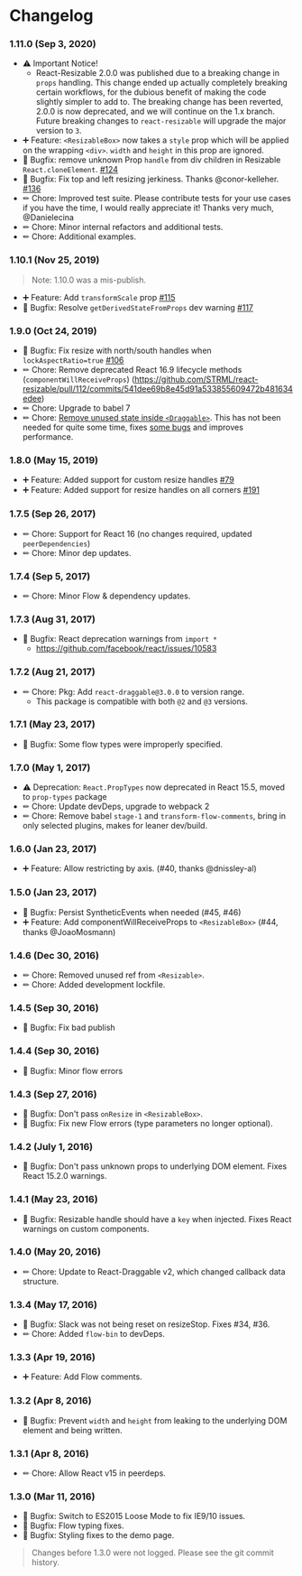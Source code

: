 # Changelog

### 1.11.0 (Sep 3, 2020)

- ⚠ Important Notice!
  - React-Resizable 2.0.0 was published due to a breaking change in `props` handling. This change ended up actually completely breaking certain workflows, for the dubious benefit of making the code slightly simpler to add to. The breaking change has been reverted, 2.0.0 is now deprecated, and we will continue on the 1.x branch. Future breaking changes to `react-resizable` will upgrade the major version to `3`.
- ➕ Feature: `<ResizableBox>` now takes a `style` prop which will be applied on the wrapping `<div>`. `width` and `height` in this prop are ignored.
- 🐛 Bugfix: remove unknown Prop `handle` from div children in Resizable `React.cloneElement`. [#124](https://github.com/STRML/react-resizable/issues/124)
- 🐛 Bugfix: Fix top and left resizing jerkiness. Thanks @conor-kelleher. [#136](https://github.com/STRML/react-resizable/pull/136)
- ✏ Chore: Improved test suite. Please contribute tests for your use cases if you have the time, I would really appreciate it! Thanks very much, @Danielecina
- ✏ Chore: Minor internal refactors and additional tests.
- ✏ Chore: Additional examples.

### 1.10.1 (Nov 25, 2019)

> Note: 1.10.0 was a mis-publish.

- ➕ Feature: Add `transformScale` prop [#115](https://github.com/STRML/react-resizable/pull/115)
- 🐛 Bugfix: Resolve `getDerivedStateFromProps` dev warning [#117](https://github.com/STRML/react-resizable/pull/117)

### 1.9.0 (Oct 24, 2019)

- 🐛 Bugfix: Fix resize with north/south handles when `lockAspectRatio=true` [#106](https://github.com/STRML/react-resizable/pull/106)
- ✏ Chore: Remove deprecated React 16.9 lifecycle methods (`componentWillReceiveProps`) (https://github.com/STRML/react-resizable/pull/112/commits/541dee69b8e45d91a533855609472b481634edee)
- ✏ Chore: Upgrade to babel 7
- ✏ Chore: [Remove unused state inside `<Draggable>`](https://github.com/STRML/react-resizable/pull/112/commits/05693f63d6d221ad652f0f28af024cfb46a5f2df). This has not been needed for quite some time, fixes [some bugs](https://github.com/STRML/react-resizable/issues/99) and improves performance.

### 1.8.0 (May 15, 2019)

- ➕ Feature: Added support for custom resize handles [#79](https://github.com/STRML/react-resizable/pull/79)
- ➕ Feature: Added support for resize handles on all corners [#191](https://github.com/STRML/react-resizable/pull/191)

### 1.7.5 (Sep 26, 2017)

- ✏ Chore: Support for React 16 (no changes required, updated `peerDependencies`)
- ✏ Chore: Minor dep updates.

### 1.7.4 (Sep 5, 2017)

- ✏ Chore: Minor Flow & dependency updates.

### 1.7.3 (Aug 31, 2017)

- 🐛 Bugfix: React deprecation warnings from `import *`
  - https://github.com/facebook/react/issues/10583

### 1.7.2 (Aug 21, 2017)

- ✏ Chore: Pkg: Add `react-draggable@3.0.0` to version range.
  - This package is compatible with both `@2` and `@3` versions.

### 1.7.1 (May 23, 2017)

- 🐛 Bugfix: Some flow types were improperly specified.

### 1.7.0 (May 1, 2017)

- ⚠ Deprecation: `React.PropTypes` now deprecated in React 15.5, moved to `prop-types` package
- ✏ Chore: Update devDeps, upgrade to webpack 2
- ✏ Chore: Remove babel `stage-1` and `transform-flow-comments`, bring in only selected plugins, makes for leaner dev/build.

### 1.6.0 (Jan 23, 2017)

- ➕ Feature: Allow restricting by axis. (#40, thanks @dnissley-al)

### 1.5.0 (Jan 23, 2017)

- 🐛 Bugfix: Persist SyntheticEvents when needed (#45, #46)
- ➕ Feature: Add componentWillReceiveProps to `<ResizableBox>` (#44, thanks @JoaoMosmann)

### 1.4.6 (Dec 30, 2016)

- ✏ Chore: Removed unused ref from `<Resizable>`.
- ✏ Chore: Added development lockfile.

### 1.4.5 (Sep 30, 2016)

- 🐛 Bugfix: Fix bad publish

### 1.4.4 (Sep 30, 2016)

- 🐛 Bugfix: Minor flow errors

### 1.4.3 (Sep 27, 2016)

- 🐛 Bugfix: Don't pass `onResize` in `<ResizableBox>`.
- 🐛 Bugfix: Fix new Flow errors (type parameters no longer optional).

### 1.4.2 (July 1, 2016)

- 🐛 Bugfix: Don't pass unknown props to underlying DOM element. Fixes React 15.2.0 warnings.

### 1.4.1 (May 23, 2016)

- 🐛 Bugfix: Resizable handle should have a `key` when injected. Fixes React warnings on custom components.

### 1.4.0 (May 20, 2016)

- ✏ Chore: Update to React-Draggable v2, which changed callback data structure.

### 1.3.4 (May 17, 2016)

- 🐛 Bugfix: Slack was not being reset on resizeStop. Fixes #34, #36.
- ✏ Chore: Added `flow-bin` to devDeps.

### 1.3.3 (Apr 19, 2016)

- ➕ Feature: Add Flow comments.

### 1.3.2 (Apr 8, 2016)

- 🐛 Bugfix: Prevent `width` and `height` from leaking to the underlying DOM element and being written.

### 1.3.1 (Apr 8, 2016)

- ✏ Chore: Allow React v15 in peerdeps.

### 1.3.0 (Mar 11, 2016)

- 🐛 Bugfix: Switch to ES2015 Loose Mode to fix IE9/10 issues.
- 🐛 Bugfix: Flow typing fixes.
- 🐛 Bugfix: Styling fixes to the demo page.

> Changes before 1.3.0 were not logged. Please see the git commit history.
